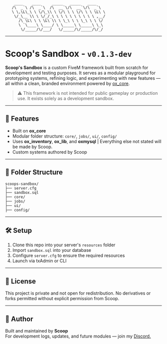 ```
    ____    ____     _____   _____   ____    
   /\  _`\ /\  _`\  /\  __`\/\  __`\/\  _`\  
   \ \,\L\_\ \ \/\_\\ \ \/\ \ \ \/\ \ \ \L\ \
    \/_\__ \\ \ \/_/_\ \ \ \ \ \ \ \ \ \ ,__/
      /\ \L\ \ \ \L\ \\ \ \_\ \ \ \_\ \ \ \/ 
      \ `\____\ \____/ \ \_____\ \_____\ \_\ 
       \/_____/\/___/   \/_____/\/_____/\/_/ 
```

---

# Scoop's Sandbox - `v0.1.3-dev`

**Scoop's Sandbox** is a custom FiveM framework built from scratch for development and testing purposes. It serves as a modular playground for prototyping systems, refining logic, and experimenting with new features — all within a clean, branded environment powered by [ox_core](https://github.com/overextended/ox_core).

> ⚠️ This framework is not intended for public gameplay or production use. It exists solely as a development sandbox.

---

## 🧱 Features

- Built on **ox_core**
- Modular folder structure: `core/`, `jobs/`, `ui/`, `config/`
- Uses **ox_inventory**, **ox_lib**, and **oxmysql** | Everything else not stated will be made by Scoop.
- Custom systems authored by Scoop

---

## 📁 Folder Structure

```
scoops-sandbox/
├── server.cfg
├── sandbox.sql
├── core/
├── jobs/
├── ui/
├── config/
```

---

## 🛠️ Setup

1. Clone this repo into your server's `resources` folder
2. Import `sandbox.sql` into your database
3. Configure `server.cfg` to ensure the required resources
4. Launch via txAdmin or CLI

---

## 📌 License

This project is private and not open for redistribution. No derivatives or forks permitted without explicit permission from Scoop.

---

## 🧠 Author

Built and maintained by **Scoop**  
For development logs, updates, and future modules — join my [Discord.](https://discord.gg/4SEBG6ykHa)

